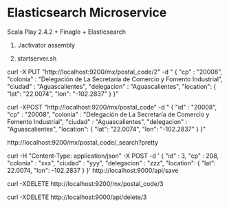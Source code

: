 Elasticsearch Microservice
=================================

Scala Play 2.4.2 + Finagle +  Elasticsearch 


1) ./activator assembly


2) startserver.sh


curl -X PUT "http://localhost:9200/mx/postal_code/2" -d "
{
    \"cp\"         : \"20008\",
    \"colonia\"    : \"Delegación de La Secretaría de Comercio y Fomento Industrial\",
    \"ciudad\"     : \"Aguascalientes\",
    \"delegacion\" : \"Aguascalientes\",
    \"location\": {
        \"lat\": \"22.0074\",
        \"lon\": \"-102.2837\"
    }
}"


curl -XPOST "http://localhost:9200/mx/postal_code" -d "
{
	\"id\"         : \"20008\",
    \"cp\"         : \"20008\",
    \"colonia\"    : \"Delegación de La Secretaría de Comercio y Fomento Industrial\",
    \"ciudad\"     : \"Aguascalientes\",
    \"delegacion\" : \"Aguascalientes\",
    \"location\": {
        \"lat\": \"22.0074\",
        \"lon\": \"-102.2837\"
    }
}"


http://localhost:9200/mx/postal_code/_search?pretty


curl -H "Content-Type: application/json" -X POST -d '
{
    "id"         : 3,
    "cp"         : 208,
    "colonia"    : "xxx",
    "ciudad"     : "yyy",
    "delegacion" : "zzz",
    "location": {
        "lat": 22.0074,
        "lon": -102.2837
    }
}' http://localhost:9000/api/save


curl -XDELETE http://localhost:9200/mx/postal_code/3

curl -XDELETE http://localhost:9000/api/delete/3

